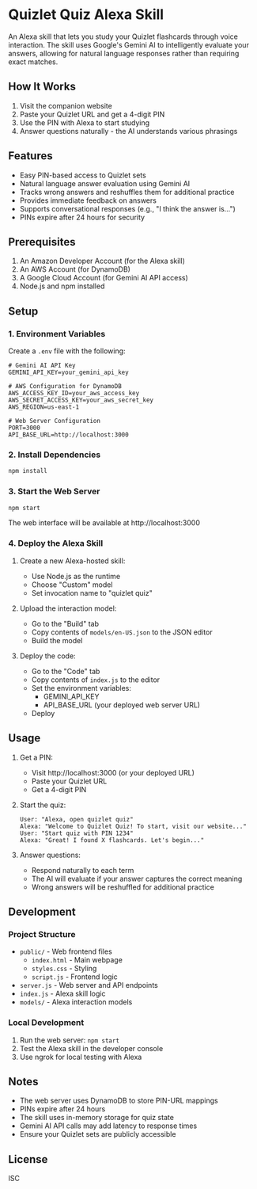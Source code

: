 # Quizlet Quiz Alexa Skill

An Alexa skill that lets you study your Quizlet flashcards through voice interaction. The skill uses Google's Gemini AI to intelligently evaluate your answers, allowing for natural language responses rather than requiring exact matches.

## How It Works

1. Visit the companion website
2. Paste your Quizlet URL and get a 4-digit PIN
3. Use the PIN with Alexa to start studying
4. Answer questions naturally - the AI understands various phrasings

## Features

- Easy PIN-based access to Quizlet sets
- Natural language answer evaluation using Gemini AI
- Tracks wrong answers and reshuffles them for additional practice
- Provides immediate feedback on answers
- Supports conversational responses (e.g., "I think the answer is...")
- PINs expire after 24 hours for security

## Prerequisites

1. An Amazon Developer Account (for the Alexa skill)
2. An AWS Account (for DynamoDB)
3. A Google Cloud Account (for Gemini AI API access)
4. Node.js and npm installed

## Setup

### 1. Environment Variables
Create a `.env` file with the following:
```env
# Gemini AI API Key
GEMINI_API_KEY=your_gemini_api_key

# AWS Configuration for DynamoDB
AWS_ACCESS_KEY_ID=your_aws_access_key
AWS_SECRET_ACCESS_KEY=your_aws_secret_key
AWS_REGION=us-east-1

# Web Server Configuration
PORT=3000
API_BASE_URL=http://localhost:3000
```

### 2. Install Dependencies
```bash
npm install
```

### 3. Start the Web Server
```bash
npm start
```
The web interface will be available at http://localhost:3000

### 4. Deploy the Alexa Skill

1. Create a new Alexa-hosted skill:
   - Use Node.js as the runtime
   - Choose "Custom" model
   - Set invocation name to "quizlet quiz"

2. Upload the interaction model:
   - Go to the "Build" tab
   - Copy contents of `models/en-US.json` to the JSON editor
   - Build the model

3. Deploy the code:
   - Go to the "Code" tab
   - Copy contents of `index.js` to the editor
   - Set the environment variables:
     - GEMINI_API_KEY
     - API_BASE_URL (your deployed web server URL)
   - Deploy

## Usage

1. Get a PIN:
   - Visit http://localhost:3000 (or your deployed URL)
   - Paste your Quizlet URL
   - Get a 4-digit PIN

2. Start the quiz:
   ```
   User: "Alexa, open quizlet quiz"
   Alexa: "Welcome to Quizlet Quiz! To start, visit our website..."
   User: "Start quiz with PIN 1234"
   Alexa: "Great! I found X flashcards. Let's begin..."
   ```

3. Answer questions:
   - Respond naturally to each term
   - The AI will evaluate if your answer captures the correct meaning
   - Wrong answers will be reshuffled for additional practice

## Development

### Project Structure
- `public/` - Web frontend files
  - `index.html` - Main webpage
  - `styles.css` - Styling
  - `script.js` - Frontend logic
- `server.js` - Web server and API endpoints
- `index.js` - Alexa skill logic
- `models/` - Alexa interaction models

### Local Development
1. Run the web server: `npm start`
2. Test the Alexa skill in the developer console
3. Use ngrok for local testing with Alexa

## Notes

- The web server uses DynamoDB to store PIN-URL mappings
- PINs expire after 24 hours
- The skill uses in-memory storage for quiz state
- Gemini AI API calls may add latency to response times
- Ensure your Quizlet sets are publicly accessible

## License

ISC
